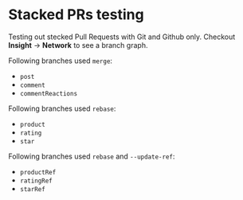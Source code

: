 # Stacked PRs testing

Testing out stecked Pull Requests with Git and Github only.
Checkout **Insight** -> **Network** to see a branch graph.

Following branches used `merge`:

- `post`
- `comment`
- `commentReactions`

Following branches used `rebase`:

- `product`
- `rating`
- `star`

Following branches used `rebase` and `--update-ref`:

- `productRef`
- `ratingRef`
- `starRef`

